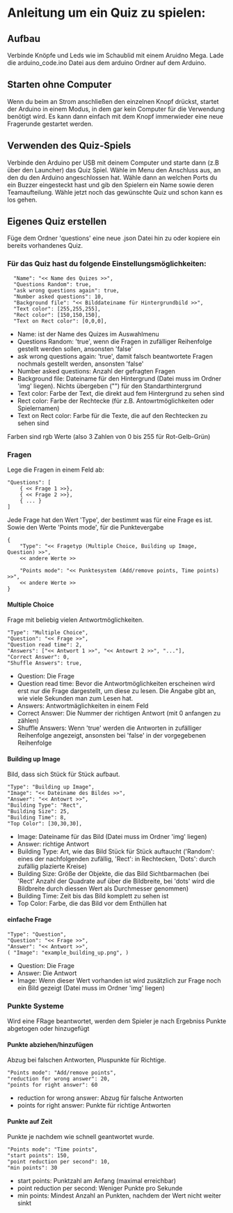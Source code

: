 # Anleitung um ein Quiz zu spielen:

## Aufbau
Verbinde Knöpfe und Leds wie im Schaublid mit einem Aruidno Mega.
Lade die arduino_code.ino Datei aus dem arduino Ordner auf dem Arduino.

## Starten ohne Computer
Wenn du beim an Strom anschließen den einzelnen Knopf drückst, 
startet der Arduino in einem Modus, in dem gar kein Computer für die 
Verwendung benötigt wird. Es kann dann einfach mit dem Knopf immerwieder eine
neue Fragerunde gestartet werden.

## Verwenden des Quiz-Spiels
Verbinde den Arduino per USB mit deinem Computer und starte dann 
(z.B über den Launcher) das Quiz Spiel. Wähle im Menu den Anschluss aus,
an den du den Arduino angeschlossen hat. 
Wähle dann an welchen Ports du ein Buzzer eingesteckt hast und gib den Spielern
ein Name sowie deren Teamaufteilung. 
Wähle jetzt noch das gewünschte Quiz und schon kann es los gehen.

## Eigenes Quiz erstellen
Füge dem Ordner 'questions' eine neue .json Datei hin zu oder kopiere ein
bereits vorhandenes Quiz.

### Für das Quiz hast du folgende Einstellungsmöglichkeiten:

```
  "Name": "<< Name des Quizes >>",
  "Questions Random": true,
  "ask wrong questions again": true,
  "Number asked questions": 10,
  "Background file": "<< Bilddateiname für Hintergrundbild >>",
  "Text color": [255,255,255],
  "Rect color": [150,150,150],
  "Text on Rect color": [0,0,0],
```

- Name: ist der Name des Quizes im Auswahlmenu
- Questions Random: 'true', wenn die Fragen in zufälliger Reihenfolge gestellt 
  werden sollen, ansonsten 'false'
- ask wrong questions again: 'true', damit falsch beantwortete Fragen nochmals 
  gestellt werden, ansonsten 'false'
- Number asked questions: Anzahl der gefragten Fragen
- Background file: Dateiname für den Hintergrund (Datei muss im Ordner 'img' liegen).
  Nichts übergeben ("") für den Standarthintergrund
- Text color: Farbe der Text, die direkt aud fem Hintergrund zu sehen sind
- Rect color: Farbe der Rechtecke (für z.B. Antowrtmöglichkeiten oder Spielernamen)
- Text on Rect color: Farbe für die Texte, die auf den Rechtecken zu sehen sind

Farben sind rgb Werte (also 3 Zahlen von 0 bis 255 für Rot-Gelb-Grün)

### Fragen

Lege die Fragen in einem Feld ab:

```
"Questions": [
    { << Frage 1 >>},
    { << Frage 2 >>},
    { ... }
]
```

Jede Frage hat den Wert 'Type', der bestimmt was für eine Frage es ist.
Sowie den Werte 'Points mode', für die Punktevergabe
```
{
    "Type": "<< Fragetyp (Multiple Choice, Building up Image, Question) >>",
    << andere Werte >>

    "Points mode": "<< Punktesystem (Add/remove points, Time points) >>",
    << andere Werte >>
}
```

#### Multiple Choice
Frage mit beliebig vielen Antwortmöglichkeiten.
```
"Type": "Multiple Choice",
"Question": "<< Frage >>",
"Question read time": 2,
"Answers": ["<< Antwort 1 >>", "<< Antowrt 2 >>", "..."],
"Correct Answer": 0,
"Shuffle Answers": true,
```
- Question: Die Frage
- Question read time: Bevor die Antwortmöglichkeiten erscheinen wird erst nur
  die Frage dargestellt, um diese zu lesen. Die Angabe gibt an, wie viele 
  Sekunden man zum Lesen hat.
- Answers: Antwortmäglichkeiten in einem Feld
- Correct Answer: Die Nummer der richtigen Antwort (mit 0 anfangen zu zählen)
- Shuffle Answers: Wenn 'true' werden die Antworten in zufälliger Reihenfolge angezeigt,
  ansonsten bei 'false' in der vorgegebenen Reihenfolge

#### Building up Image
Bild, dass sich Stück für Stück aufbaut.
```
"Type": "Building up Image",
"Image": "<< Dateiname des Bildes >>",
"Answer": "<< Antowrt >>",
"Building Type": "Rect",
"Building Size": 25,
"Building Time": 8,
"Top Color": [30,30,30],
```
- Image: Dateiname für das Bild (Datei muss im Ordner 'img' liegen)
- Answer: richtige Antwort
- Building Type: Art, wie das Bild Stück für Stück auftaucht
  ('Random': eines der nachfolgenden zufällig,
  'Rect': in Rechtecken, 'Dots': durch zufällig plazierte Kreise)
- Building Size: Größe der Objekte, die das Bild Sichtbarmachen
  (bei 'Rect' Anzahl der Quadrate auf über die Bildbreite, 
  bei 'dots' wird die Bildbreite durch diessen Wert als Durchmesser genommen)
- Building Time: Zeit bis das Bild komplett zu sehen ist
- Top Color: Farbe, die das Bild vor dem Enthüllen hat

#### einfache Frage
```
"Type": "Question",
"Question": "<< Frage >>",
"Answer": "<< Antwort >>",
( "Image": "example_building_up.png", )
```
- Question: Die Frage
- Answer: Die Antwort
- Image: Wenn dieser Wert vorhanden ist wird zusätzlich zur Frage noch ein Bild
  gezeigt (Datei muss im Ordner 'img' liegen)
  
### Punkte Systeme
Wird eine FRage beantwortet, werden dem Spieler je nach Ergebniss Punkte
abgetogen oder hinzugefügt

#### Punkte abziehen/hinzufügen
Abzug bei falschen Antworten, Pluspunkte für Richtige.
```
"Points mode": "Add/remove points",
"reduction for wrong answer": 20,
"points for right answer": 60
```
- reduction for wrong answer: Abzug für falsche Antworten
- points for right answer: Punkte für richtige Antworten

#### Punkte auf Zeit
Punkte je nachdem wie schnell geantwortet wurde.
```
"Points mode": "Time points",
"start points": 150,
"point reduction per second": 10,
"min points": 30
```
- start points: Punktzahl am Anfang (maximal erreichbar)
- point reduction per second: Weniger Punkte pro Sekunde
- min points: Mindest Anzahl an Punkten, nachdem der Wert nicht weiter sinkt